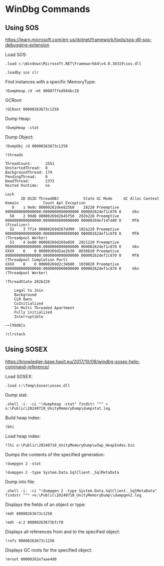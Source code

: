 # WinDbg Commands

## Using SOS

https://learn.microsoft.com/en-us/dotnet/framework/tools/sos-dll-sos-debugging-extension

Load SOS:

```
.load c:\Windows\Microsoft.NET\Framework64\v4.0.30319\sos.dll
```

```
.loadby sos clr
```

Find instances with a specific MemoryType:

```
!DumpHeap /d -mt 00007ffed944bc28
```

GCRoot:

```
!GCRoot 00000263673c1258
```

Dump Heap:

```
!DumpHeap -stat
```

Dump Object:

```
!DumpObj /d 00000263673c1258
```

```
!threads
```

```
ThreadCount:      2551
UnstartedThread:  0
BackgroundThread: 179
PendingThread:    0
DeadThread:       2372
Hosted Runtime:   no
                                                                                                        Lock  
       ID OSID ThreadOBJ           State GC Mode     GC Alloc Context                  Domain           Count Apt Exception
   8    1 9e9c 00000262dee825b0    28220 Preemptive  0000000000000000:0000000000000000 00000262def1c870 0     Ukn 
  50    2 99d8 00000269d2645f50  202b220 Preemptive  0000000000000000:0000000000000000 00000269e714fd40 0     MTA (Finalizer) 
  52    3 7f14 00000269d267dd90  102a220 Preemptive  0000000000000000:0000000000000000 00000262def1c870 0     MTA (Threadpool Worker) 
  53    4 be00 00000269d269a050  2021220 Preemptive  0000000000000000:0000000000000000 00000262def1c870 0     Ukn 
XXXX    6    0 00000269d2ae2b30  8038820 Preemptive  0000000000000000:0000000000000000 00000262def1c870 0     MTA (Threadpool Completion Port) 
XXXX    8    0 00000269d2c34b00  1039820 Preemptive  0000000000000000:0000000000000000 00000262def1c870 0     Ukn (Threadpool Worker) 
```

```
!ThreadState 202b220
```

```
    Legal to Join
    Background
    CLR Owns
    CoInitialized
    In Multi Threaded Apartment
    Fully initialized
    Interruptible
```

```
~~[99d8]s
```

```
!clrstack
```

## Using SOSEX

https://knowledge-base.havit.eu/2017/10/09/windbg-sosex-help-command-reference/

Load SOSEX:

```
.load c:\Temp\Sosex\sosex.dll
```

Dump stat:

```
.shell -i- -ci "!dumpheap -stat" findstr "^" > o:\Public\20240710_UnityMemoryDump\dumpstat.log
```

Build heap index:

```
!bhi
```

Load heap index:

```
!lhi o:\Public\20240710_UnityMemoryDump\w3wp_HeapIndex.bin
```

Dumps the contents of the specified generation:

```
!dumpgen 2 -stat
```

```
!dumpgen 2 -type System.Data.SqlClient._SqlMetaData
```

Dump into file:

```
.shell -i- -ci "!dumpgen 2 -type System.Data.SqlClient._SqlMetaData" findstr "^" >o:\Public\20240710_UnityMemoryDump\\dumpgen2.log
```

Displays the fields of an object or type:

```
!mdt 00000263673c1258
```

```
!mdt -e:2 00000263673bfcf8
```

Displays all references from and to the specified object:

```
!refs 00000263673c1258
```

Displays GC roots for the specified object:

```
!mroot 00000262e7aae4d0
```